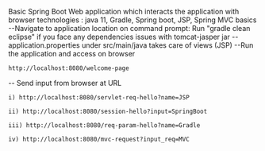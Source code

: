 Basic Spring Boot Web application which interacts the application with browser
technologies : java 11, Gradle, Spring boot, JSP, Spring MVC basics
--Navigate to application location on command prompt:
Run "gradle clean eclipse" if you face any dependencies issues with tomcat-jasper jar
--application.properties under src/main/java takes care of views (JSP)
--Run the application and access on browser 
	
	http://localhost:8080/welcome-page
	
-- Send input from browser at URL
	
	i) http://localhost:8080/servlet-req-hello?name=JSP
	
	ii) http://localhost:8080/session-hello?input=SpringBoot
	
	iii) http://localhost:8080/req-param-hello?name=Gradle
	
	iv) http://localhost:8080/mvc-request?input_req=MVC
	
  
